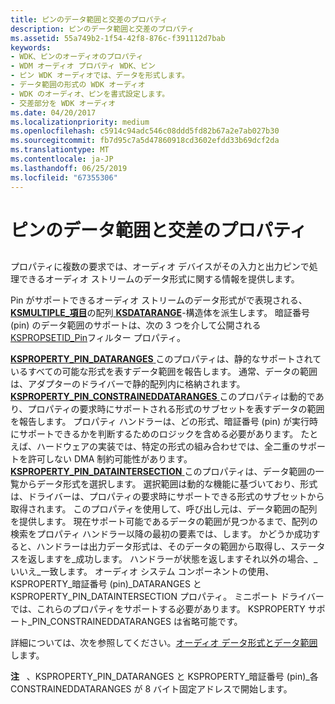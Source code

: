 ```yaml
---
title: ピンのデータ範囲と交差のプロパティ
description: ピンのデータ範囲と交差のプロパティ
ms.assetid: 55a749b2-1f54-42f8-876c-f391112d7bab
keywords:
- WDK、ピンのオーディオのプロパティ
- WDM オーディオ プロパティ WDK、ピン
- ピン WDK オーディオでは、データを形式します。
- データ範囲の形式の WDK オーディオ
- WDK のオーディオ、ピンを書式設定します。
- 交差部分を WDK オーディオ
ms.date: 04/20/2017
ms.localizationpriority: medium
ms.openlocfilehash: c5914c94adc546c08ddd5fd82b67a2e7ab027b30
ms.sourcegitcommit: fb7d95c7a5d47860918cd3602efdd33b69dcf2da
ms.translationtype: MT
ms.contentlocale: ja-JP
ms.lasthandoff: 06/25/2019
ms.locfileid: "67355306"
---
```

# <a name="pin-data-range-and-intersection-properties"></a>ピンのデータ範囲と交差のプロパティ


## <span id="pin_data_range_and_intersection_properties"></span><span id="PIN_DATA_RANGE_AND_INTERSECTION_PROPERTIES"></span>


プロパティに複数の要求では、オーディオ デバイスがその入力と出力ピンで処理できるオーディオ ストリームのデータ形式に関する情報を提供します。

Pin がサポートできるオーディオ ストリームのデータ形式がで表現される、 [ **KSMULTIPLE\_項目**](https://docs.microsoft.com/windows-hardware/drivers/ddi/content/ks/ns-ks-ksmultiple_item)の配列[ **KSDATARANGE**](https://docs.microsoft.com/previous-versions/ff561658(v=vs.85))-構造体を派生します。 暗証番号 (pin) のデータ範囲のサポートは、次の 3 つを介して公開される[KSPROPSETID\_Pin](https://docs.microsoft.com/windows-hardware/drivers/stream/kspropsetid-pin)フィルター プロパティ。

[**KSPROPERTY\_PIN\_DATARANGES** ](https://docs.microsoft.com/windows-hardware/drivers/stream/ksproperty-pin-dataranges)このプロパティは、静的なサポートされているすべての可能な形式を表すデータ範囲を報告します。 通常、データの範囲は、アダプターのドライバーで静的配列内に格納されます。
[**KSPROPERTY\_PIN\_CONSTRAINEDDATARANGES** ](https://docs.microsoft.com/windows-hardware/drivers/stream/ksproperty-pin-constraineddataranges)このプロパティは動的であり、プロパティの要求時にサポートされる形式のサブセットを表すデータの範囲を報告します。 プロパティ ハンドラーは、どの形式、暗証番号 (pin) が実行時にサポートできるかを判断するためのロジックを含める必要があります。 たとえば、ハードウェアの実装では、特定の形式の組み合わせでは、全二重のサポートを許可しない DMA 制約可能性があります。
[**KSPROPERTY\_PIN\_DATAINTERSECTION** ](https://docs.microsoft.com/windows-hardware/drivers/stream/ksproperty-pin-dataintersection)このプロパティは、データ範囲の一覧からデータ形式を選択します。 選択範囲は動的な機能に基づいており、形式は、ドライバーは、プロパティの要求時にサポートできる形式のサブセットから取得されます。 このプロパティを使用して、呼び出し元は、データ範囲の配列を提供します。 現在サポート可能であるデータの範囲が見つかるまで、配列の検索をプロパティ ハンドラー以降の最初の要素では、します。 かどうか成功すると、ハンドラーは出力データ形式は、そのデータの範囲から取得し、ステータスを返しますを\_成功します。 ハンドラーが状態を返しますそれ以外の場合、\_いいえ\_一致します。
オーディオ システム コンポーネントの使用、KSPROPERTY\_暗証番号 (pin)\_DATARANGES と KSPROPERTY\_PIN\_DATAINTERSECTION プロパティ。 ミニポート ドライバーでは、これらのプロパティをサポートする必要があります。 KSPROPERTY サポート\_PIN\_CONSTRAINEDDATARANGES は省略可能です。

詳細については、次を参照してください。[オーディオ データ形式とデータ範囲](audio-data-formats-and-data-ranges.md)します。

**注**   、KSPROPERTY\_PIN\_DATARANGES と KSPROPERTY\_暗証番号 (pin)\_各 CONSTRAINEDDATARANGES が 8 バイト固定アドレスで開始します。

 

 

 




